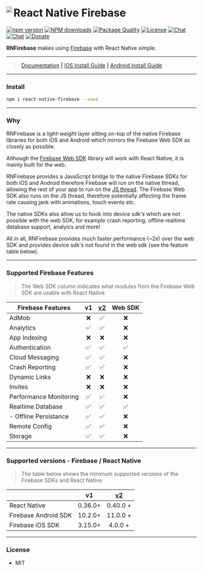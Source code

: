 # React Native Firebase<a href="https://invertase.io/react-native-firebase"><img align="left" src="http://i.imgur.com/01XQL0x.png"></a>

[![npm version](https://img.shields.io/npm/v/react-native-firebase.svg?style=flat-square)](https://www.npmjs.com/package/react-native-firebase)
[![NPM downloads](https://img.shields.io/npm/dm/react-native-firebase.svg?style=flat-square)](https://www.npmjs.com/package/react-native-firebase)
[![Package Quality](http://npm.packagequality.com/shield/react-native-firebase.svg?style=flat-square)](http://packagequality.com/#?package=react-native-firebase)
[![License](https://img.shields.io/npm/l/react-native-firebase.svg?style=flat-square)](/LICENSE)
[![Chat](https://img.shields.io/badge/chat-on%20discord-7289da.svg?style=flat-square)](https://discord.gg/t6bdqMs)
[![Chat](https://img.shields.io/badge/chat-on%20gitter-a0e7a0.svg?style=flat-square)](https://gitter.im/invertase/react-native-firebase)
[![Donate](https://img.shields.io/badge/Donate-Patreon-green.svg?style=flat-square)](https://www.patreon.com/invertase)


**RNFirebase** makes using [Firebase](http://firebase.com) with React Native simple.

<hr>

> [Documentation](https://invertase.io/react-native-firebase) <b>|</b> [iOS Install Guide](http://invertase.io/react-native-firebase/#/installation-ios) <b>|</b> [Android Install Guide](http://invertase.io/react-native-firebase/#/installation-android)

<hr>

### Install
```bash
npm i react-native-firebase --save
```

<hr>

### Why

RNFirebase is a _light-weight_ layer sitting on-top of the native Firebase libraries for both iOS and Android which mirrors the Firebase Web SDK as closely as possible.

Although the [Firebase Web SDK](https://www.npmjs.com/package/firebase) library will work with React Native, it is mainly built for the web.

RNFirebase provides a JavaScript bridge to the native Firebase SDKs for both iOS and Android therefore Firebase will run on the native thread, allowing the rest of your app to run on the [JS thread](https://facebook.github.io/react-native/docs/performance.html#javascript-frame-rate). The Firebase Web SDK also runs on the JS thread, therefore potentially affecting the frame rate causing jank with animations, touch events etc. 

The native SDKs also allow us to hook into device sdk's which are not possible with the web SDK, for example crash reporting, offline realtime database support, analyics and more!

All in all, RNFirebase provides much faster performance (~2x) over the web SDK and provides device sdk's not found in the web sdk (see the feature table below).

---
### Supported Firebase Features

> The Web SDK column indicates what modules from the Firebase Web SDK are usable with React Native.

| Firebase Features      | v1  | [v2](https://github.com/invertase/react-native-firebase/pull/130)  | Web SDK |
| ---------------------- | :---: | :---: | :---: |
| AdMob                  | ❌ | ✅ | ❌ |
| Analytics              | ✅ | ✅ | ❌ |
| App Indexing           | ❌ | ❌ | ❌ |
| Authentication         | ✅ | ✅ | ✅ |
| Cloud Messaging        | ✅ | ✅ | ❌ |
| Crash Reporting        | ✅ | ✅ | ❌ |
| Dynamic Links          | ❌ | ❌ | ❌ |
| Invites                | ❌ | ❌ | ❌ |
| Performance Monitoring | ✅ | ✅ | ❌ |
| Realtime Database      | ✅ | ✅ | ✅ |
|  - Offline Persistance | ✅ | ✅ | ❌ |
| Remote Config          | ✅ | ✅ | ❌ |
| Storage                | ✅ | ✅ | ❌ |

---
### Supported versions - Firebase / React Native

> The table below shows the minimum supported versions of the Firebase SDKs and React Native

|                        | v1  | [v2](https://github.com/invertase/react-native-firebase/pull/130)
| ---------------------- | :---: | :---: |
| React Native           | 0.36.0+ | 0.40.0 + |
| Firebase Android SDK   | 10.2.0+ | 11.0.0 + |
| Firebase iOS SDK       | 3.15.0+ | 4.0.0 +  |

---

### License

- MIT
